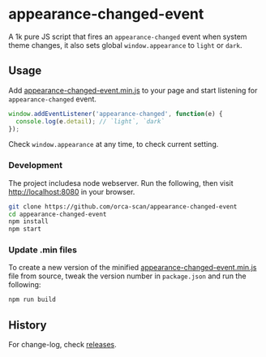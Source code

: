 # appearance-changed-event

A 1k pure JS script that fires an `appearance-changed` event when system theme changes, it also sets global `window.appearance` to `light` or `dark`.

## Usage

Add [appearance-changed-event.min.js](dist/appearance-changed-event.min.js) to your page and start listening for `appearance-changed` event.

```js
window.addEventListener('appearance-changed', function(e) {
  console.log(e.detail); // `light`, `dark`
});
```

Check `window.appearance` at any time, to check current setting.

### Development

The project includesa node webserver. Run the following, then visit [http://localhost:8080](http://localhost:8080) in your browser.

```bash
git clone https://github.com/orca-scan/appearance-changed-event
cd appearance-changed-event
npm install
npm start
```

### Update .min files

To create a new version of the minified [appearance-changed-event.min.js](dist/appearance-changed-event.min.js) file from source, tweak the version number in `package.json` and run the following:

```bash
npm run build
```

## History

For change-log, check [releases](https://github.com/orca-scan/appearance-changed-event/releases).

